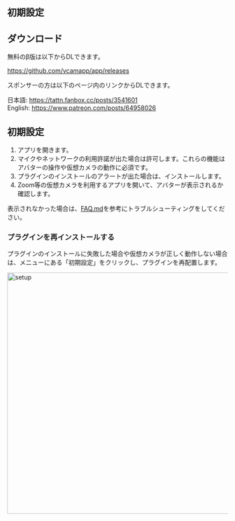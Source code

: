 初期設定
---

## ダウンロード
無料のβ版は以下からDLできます。

https://github.com/vcamapp/app/releases

スポンサーの方は以下のページ内のリンクからDLできます。

日本語: https://tattn.fanbox.cc/posts/3541601  
English: https://www.patreon.com/posts/64958026

## 初期設定

1. アプリを開きます。
2. マイクやネットワークの利用許諾が出た場合は許可します。これらの機能はアバターの操作や仮想カメラの動作に必須です。
3. プラグインのインストールのアラートが出た場合は、インストールします。
4. Zoom等の仮想カメラを利用するアプリを開いて、アバターが表示されるか確認します。

表示されなかった場合は、[FAQ.md](../FAQ.md)を参考にトラブルシューティングをしてください。

### プラグインを再インストールする
プラグインのインストールに失敗した場合や仮想カメラが正しく動作しない場合は、メニューにある「初期設定」をクリックし、プラグインを再配置します。

<img width="551" alt="setup" src="https://user-images.githubusercontent.com/8188636/153762324-dfb814f8-00e5-4508-95c6-726cf852619f.png">
